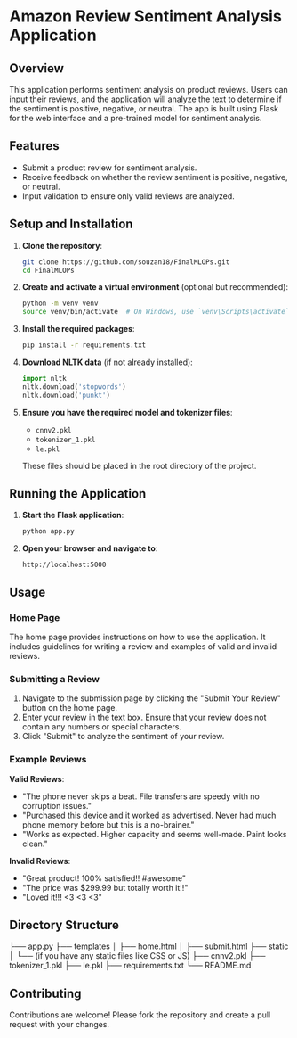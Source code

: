 # Amazon Review Sentiment Analysis Application

## Overview

This application performs sentiment analysis on product reviews. Users can input their reviews, and the application will analyze the text to determine if the sentiment is positive, negative, or neutral. The app is built using Flask for the web interface and a pre-trained model for sentiment analysis.

## Features

- Submit a product review for sentiment analysis.
- Receive feedback on whether the review sentiment is positive, negative, or neutral.
- Input validation to ensure only valid reviews are analyzed.

## Setup and Installation

1. **Clone the repository**:
    ```sh
    git clone https://github.com/souzan18/FinalMLOPs.git
    cd FinalMLOPs
    ```

2. **Create and activate a virtual environment** (optional but recommended):
    ```sh
    python -m venv venv
    source venv/bin/activate  # On Windows, use `venv\Scripts\activate`
    ```

3. **Install the required packages**:
    ```sh
    pip install -r requirements.txt
    ```

4. **Download NLTK data** (if not already installed):
    ```python
    import nltk
    nltk.download('stopwords')
    nltk.download('punkt')
    ```

5. **Ensure you have the required model and tokenizer files**:
    - `cnnv2.pkl`
    - `tokenizer_1.pkl`
    - `le.pkl`
  
    These files should be placed in the root directory of the project.

## Running the Application

1. **Start the Flask application**:
    ```sh
    python app.py
    ```

2. **Open your browser and navigate to**:
    ```
    http://localhost:5000
    ```

## Usage

### Home Page

The home page provides instructions on how to use the application. It includes guidelines for writing a review and examples of valid and invalid reviews.

### Submitting a Review

1. Navigate to the submission page by clicking the "Submit Your Review" button on the home page.
2. Enter your review in the text box. Ensure that your review does not contain any numbers or special characters.
3. Click "Submit" to analyze the sentiment of your review.

### Example Reviews

**Valid Reviews**:
- "The phone never skips a beat. File transfers are speedy with no corruption issues."
- "Purchased this device and it worked as advertised. Never had much phone memory before but this is a no-brainer."
- "Works as expected. Higher capacity and seems well-made. Paint looks clean."

**Invalid Reviews**:
- "Great product! 100% satisfied!! #awesome"
- "The price was $299.99 but totally worth it!!"
- "Loved it!!! <3 <3 <3"

## Directory Structure
├── app.py
├── templates
│ ├── home.html
│ ├── submit.html
├── static
│ └── (if you have any static files like CSS or JS)
├── cnnv2.pkl
├── tokenizer_1.pkl
├── le.pkl
├── requirements.txt
└── README.md

## Contributing

Contributions are welcome! Please fork the repository and create a pull request with your changes.




